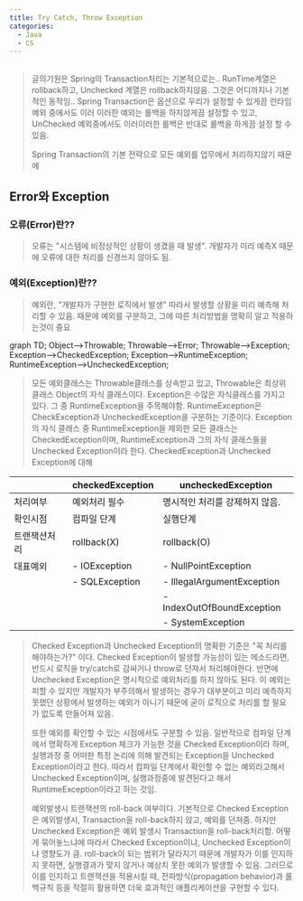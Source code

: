 ```yaml
---
title: Try Catch, Throw Exception
categories: 
  - Java
  - CS
---
```


## 
> 글의기원은 Spring의 Transaction처리는 
> 기본적으로는.. RunTime계열은 rollback하고, Unchecked 계열은 rollback하지않음.
> 그것은 어디까지나 기본적인 동작임..
> Spring Transaction은 옵션으로 우리가 설정할 수 있게끔
> 런타임 예외 중에서도 이러 이러한 예외는 롤백을 하지않게끔 설정할 수 있고, 
> UnChecked 예외중에서도 이러이러한 롤백은 반대로 롤백을 하게끔 설정 할 수있음. 
> 
> Spring Transaction의 기본 전략으로 모든 예외를 업무에서 처리하지않기 때문에 

## Error와 Exception
### 오류(Error)란??
> 오류는 "시스템에 비정상적인 상황이 생겼을 때 발생".
> 개발자가 미리 예측X 
> 때문에 오류에 대한 처리를 신경쓰지 않아도 됨.


### 예외(Exception)란??
> 예외란, "개발자가 구현한 로직에서 발생"
> 따라서 발생할 상황을 미리 예측해 처리할 수 있음.
> 때문에 예외를 구분하고, 그에 따른 처리방법을 명확히 알고 적용하는것이 중요



<div class="mermaid"> 
  graph TD; 
Object-->Throwable; Throwable-->Error; Throwable-->Exception;
Exception-->CheckedException;
Exception-->RuntimeException;
RuntimeException-->UncheckedException;
</div>

> 모든 예외클래스는 Throwable클래스를 상속받고 있고, Throwable은 최상위 클래스 Object의 자식 클래스이다.
> Exception은 수많은 자식클래스를 가지고 있다. 그 중 RuntimeException을 주목해야함.
> RuntimeException은 CheckException과 UncheckedException을 구분하는 기준이다.
> Exception의 자식 클래스 중 RuntimeException을 제외한 모든 클래스는 CheckedException이며, RuntimeException과
> 그의 자식 클래스들을 Unchecked Exception이라 한다. CheckedException과 Unchecked Exception에 대해


|| checkedException |uncheckedException|
|------------------|--|---|
| 처리여부             |예외처리 필수|명시적인 처리를 강제하지 않음.|
| 확인시점             |컴파일 단계|실행단계|
| 트랜잭션처리             |rollback(X)|rollback(O)|
| 대표예외 |- IOException |- NullPointException|
| |- SQLException | - IllegalArgumentException|
| | | - IndexOutOfBoundException|
| | | - SystemException|

> Checked Exception과 Unchecked Exception의 명확한 기준은 
> "꼭 처리를 해야하는가?" 이다. Checked Exception이 발생할 가능성이 있는 메소드라면,
> 반드시 로직을 try/catch로 감싸거나 throw로 던져서 처리해야한다.
> 반면에 Unchecked Exception은 명시적으로 예외처리를 하지 않아도 된다.
> 이 예외는 피할 수 있지만 개발자가 부주의해서 발생하는 경우가 대부분이고 미리 예측하지
> 못했던 상황에서 발생하는 예외가 아니기 때문에 굳이 로직으로 처리를 할 필요가 없도록 만들어져 있음.
> 
> 또한 예외를 확인할 수 있는 시점에서도 구분할 수 있음.
> 일반적으로 컴파일 단계에서 명확하게 Exception 체크가 가능한 것을 Checked Exception이라 하며,
> 실행과정 중 어떠한 특정 논리에 의해 발견되는 Exception을 Unchecked Exception이라고 한다.
> 따라서 컴파일 단계에서 확인할 수 없는 예외라고해서 Unchecked Exception이며, 실행과정중에 발견된다고 해서 
> RuntimeException이라고 하는 것임.
> 
> 예외발생시 트랜잭션의 roll-back 여부이다. 기본적으로 Checked Exception은 예외발생시,
> Transaction을 roll-back하지 않고, 예외를 던져줌. 하지만 Unchecked Exception은 예외 발생시
> Transaction을 roll-back처리함. 어떻게 묶어놓느냐에 따라서 Checked Exception이냐, Unchecked Exception이냐 영향도가 큼.
> roll-back이 되는 범위가 달라지기 때문에 개발자가 이를 인지하지 못하면, 실행결과가 맞지 않거나 예상치 못한 예외가 발생할 수 있음. 
> 그러므로 이를 인지하고 트랜잭션을 적용시킬 때, 전파방식(propagation behavior)과 롤백규칙 등을 적절히 활용하면 
> 더욱 효과적인 애플리케이션을 구현할 수 있다. 
